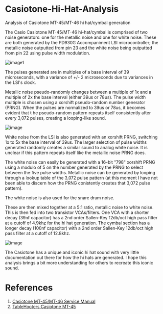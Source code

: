 # Casiotone-Hi-Hat-Analysis
Analysis of Casiotone MT-45/MT-46 hi hat/cymbal generation

The Casio Casiotone MT-45/MT-46 hi-hat/cymbal is comprised of two noise 
generators: one for the metallic noise and one for white noise. These are
both generated by the PD930G Accompaniment LSI microcontroller; the metallic 
noise outputted from pin 23 and the white noise being outputted from pin 22
using pulse width modulation.

![image1](https://github.com/astriiddev/Casiotone-Hi-Hat-Analysis/assets/98296288/1af69329-28ba-475a-bf39-354de4e2b338)

The pulses generated are in multiples of a base interval of 39 microseconds,
with a variance of +/- 2 microseconds due to variances in the LSI's clock.

Metallic noise pseudo-randomly changes between a multiple of 1x and a multiple
of 2x the base interval (either 39us or 78us). The pulse width multiple is 
chosen using a xorshift pseudo-random number generator (PRNG). When the pulses
are normalized to 39us or 78us, it becomes evident that t he pseudo-random
pattern repeats itself consistently after every 3,072 pulses, creating a
looping-like sound.

![image](https://github.com/astriiddev/Casiotone-Hi-Hat-Analysis/assets/98296288/0837085d-679b-46c0-8fb0-248cbe86e054)

White noise from the LSI is also generated with an xorshift PRNG, switching
1x to 5x the base interval of 39us. The larger selection of pulse widths
generated randomly creates a similar sound to analog white noise. It is unclear 
if this pattern repeats itself like the metallic noise PRNG does.

The white noise can easily be generated with a 16-bit "798" xorshift PRNG using
a modulo of 5 on the number generated by the PRNG to select between the five 
pulse widths. Metallic noise can be generated by looping through a lookup table
of the 3,072 pulse pattern (at this moment I have not been able to discern 
how the PRNG conistently creates that 3,072 pulse pattern).

The white noise is also used for the snare drum noise.

These are then mixed together at a 5:1 ratio, metallic noise to white noise.
This is then fed into two transistor VCAs/filters. One VCA with a shorter
decay (39nf capacitor) has a 2nd order Sallen-Key 12db/oct high pass filter 
at a cutoff of 4.9khz for the hi hat generation. The cymbal section has a longer 
decay (100nf capacitor) with a 2nd order Sallen-Key 12db/oct high pass filter
at a cutoff of 12.8khz.

![image](https://github.com/astriiddev/Casiotone-Hi-Hat-Analysis/assets/98296288/622a48e8-a436-4e11-a126-c7dfecebd208)

The Casiotone has a unique and iconic hi hat sound with very little documentation
out there for how the hi hats are generated. I hope this analysis brings a bit more
understanding for others to recreate this iconic sound.

# References
1. [Casiotone MT-45/MT-46 Service Manual](https://circuitbending.miraheze.org/wiki/File:Casio_MT-45_and_MT-46_Service_Manual.pdf)
2. [TableHooters Casiotone MT-45](http://weltenschule.de/TableHooters/Casio_MT-45.html)
   
